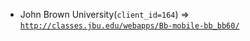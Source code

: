  - John Brown University(`client_id=164`) => [`http://classes.jbu.edu/webapps/Bb-mobile-bb_bb60/`](http://classes.jbu.edu/webapps/Bb-mobile-bb_bb60/)
